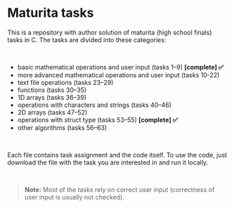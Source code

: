 <h1>Maturita tasks</h1>

<p>This is a repository with author solution of maturita (high school finals) tasks in C. The tasks are divided into these categories:</p><br>

<ul>
    <li>basic mathematical operations and user input (tasks 1–9) <b>[complete] ✅</b></li>
    <li>more advanced mathematical operations and user input (tasks 10-22)</li>
    <li>text file operations (tasks 23–29)</li>
    <li>functions (tasks 30–35)</li>
    <li>1D arrays (tasks 36–39)</li>
    <li>operations with characters and strings (tasks 40–46)</li>
    <li>2D arrays (tasks 47–52)</li>
    <li>operations with struct type (tasks 53–55) <b>[complete] ✅</b></li>
    <li>other algorithms (tasks 56–63)</li>
</ul><br>

<p>Each file contains task assignment and the code itself. To use the code, just download the file with the task you are interested in and run it locally.</p><br>

<noindent><blockquote>
                        <b>Note:</b> Most of the tasks rely on correct user input (correctness of user input is usually not checked).</blockquote><br>
